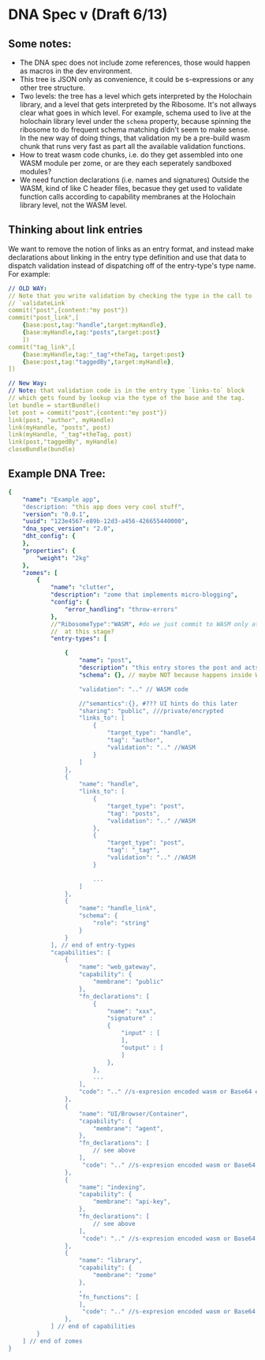 # DNA Spec v (Draft 6/13)

## Some notes:

- The DNA spec does not include zome references, those would happen as macros in the dev environment.
- This tree is JSON only as convenience, it could be s-expressions or any other tree structure.
- Two levels: the tree has a level which gets interpreted by the Holochain library, and a level that gets interpreted by the Ribosome.  It's not allways clear what goes in which level.  For example, schema used to live at the holochain library level under the `schema` property, because spinning the ribosome to do frequent schema matching didn't seem to make sense.  In the new way of doing things, that validation my be a pre-build wasm chunk that runs very fast as part all the available validation functions.
- How to treat wasm code chunks, i.e. do they get assembled into one WASM module per zome, or are they each seperately sandboxed modules?
- We need function declarations (i.e. names and signatures) Outside the WASM, kind of like C header files, becasue they get used to validate function calls according to capability membranes at the Holochain library level, not the WASM level.

## Thinking about link entries

We want to remove the notion of links as an entry format, and instead make declarations about linking in the entry type definition and use that data to dispatch validation instead of dispatching off of the entry-type's type name.  For example:

``` yaml
// OLD WAY:
// Note that you write validation by checking the type in the call to
// `validateLink`
commit("post",{content:"my post"})
commit("post_link",[
    {base:post,tag:"handle",target:myHandle},
    {base:myHandle,tag:"posts",target:post}
    ])
commit("tag_link",[
    {base:myHandle,tag:"_tag"+theTag, target:post}
    {base:post,tag:"taggedBy",target:myHandle},
])

// New Way:
// Note: that validation code is in the entry type `links-to` block
// which gets found by lookup via the type of the base and the tag.
let bundle = startBundle()
let post = commit("post",{content:"my post"})
link(post, "author", myHandle)
link(myHandle, "posts", post)
link(myHandle, "_tag"+theTag, post)
link(post,"taggedBy", myHandle)
closeBundle(bundle)
```

## Example DNA Tree:

``` yaml
{
    "name": "Example app",
    "description: "this app does very cool stuff",
    "version": "0.0.1",
    "uuid": "123e4567-e89b-12d3-a456-426655440000",
    "dna_spec_version": "2.0",
    "dht_config": {
    },
    "properties": {
        "weight": "2kg"
    },
    "zomes": [
        {
            "name": "clutter",
            "description": "zome that implements micro-blogging",
            "config": {
                "error_handling": "throw-errors"
            },
            //"RibosomeType":"WASM", #do we just commit to WASM only at
            //  at this stage?
            "entry-types": [

                {
                    "name": "post",
                    "description": "this entry stores the post and acts as a base for links back to the author",
                    "schema": {}, // maybe NOT because happens inside WASM validations and it's fast enought.

                    "validation": ".." // WASM code

                    //"semantics":{}, #??? UI hints do this later
                    "sharing": "public", ///private/encrypted
                    "links_to": [
                        {
                            "target_type": "handle",
                            "tag": "author",
                            "validation": ".." //WASM
                        }
                    ]
                },
                {
                    "name": "handle",
                    "links_to": [
                        {
                            "target_type": "post",
                            "tag": "posts",
                            "validation": ".." //WASM
                        },
                        {
                            "target_type": "post",
                            "tag": "_tag*",
                            "validation": ".." //WASM
                        }

                        ...
                    ]
                },
                {
                    "name": "handle_link",
                    "schema": {
                        "role": "string"
                    }
                }
            ], // end of entry-types
            "capabilities": [
                {
                    "name": "web_gateway",
                    "capability": {
                        "membrane": "public"
                    },
                    "fn_declarations": [
                        {
                            "name": "xxx",
                            "signature" :
                            {
                                "input" : [
                                ],
                                "output" : [
                                ]
                            },
                        },
                        ...
                    ],
                    "code": ".." //s-expresion encoded wasm or Base64 encoded WASM bytecode
                },
                {
                    "name": "UI/Browser/Container",
                    "capability": {
                        "membrane": "agent",
                    },
                    "fn_declarations": [
                        // see above
                    ],
                     "code": ".." //s-expresion encoded wasm or Base64 encoded WASM bytecode
                },
                {
                    "name": "indexing",
                    "capability": {
                        "membrane": "api-key",
                    },
                    "fn_declarations": [
                        // see above
                    ],
                     "code": ".." //s-expresion encoded wasm or Base64 encoded WASM bytecode
                },
                {
                    "name": "library",
                    "capability": {
                        "membrane": "zome"
                    },
                    ,
                    "fn_functions": [
                    ],
                     "code": ".." //s-expresion encoded wasm or Base64 encoded WASM bytecode
                },
            ] // end of capabilities
        }
    ] // end of zomes
}
```
